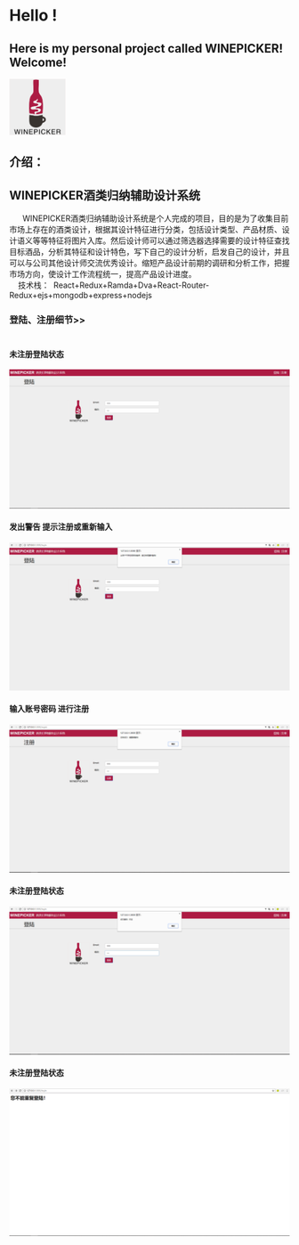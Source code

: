 # Hello ! 
##  Here is my personal project called **WINEPICKER**! Welcome!
<img src="https://github.com/bjtuwanghui/mywinepicker/raw/master/images_introduction/logo.png?raw=true" width="20%" height="20%">

## 介绍：
   ## WINEPICKER酒类归纳辅助设计系统<br/> ##
     &nbsp;&nbsp;WINEPICKER酒类归纳辅助设计系统是个人完成的项目，目的是为了收集目前市场上存在的酒类设计，根据其设计特征进行分类，包括设计类型、产品材质、设计语义等等特征将图片入库。然后设计师可以通过筛选器选择需要的设计特征查找目标酒品，分析其特征和设计特色，写下自己的设计分析，启发自己的设计，并且可以与公司其他设计师交流优秀设计。缩短产品设计前期的调研和分析工作，把握市场方向，使设计工作流程统一，提高产品设计进度。<br/>
     技术栈：  &nbsp;React+Redux+Ramda+Dva+React-Router-Redux+ejs+mongodb+express+nodejs<br/>
### 登陆、注册细节>><br/>  
#### 未注册登陆状态
<img src="https://github.com/bjtuwanghui/mywinepicker/blob/master/images_introduction/%E7%99%BB%E9%99%861.png?raw=true"><br/>
#### 发出警告 提示注册或重新输入
<img src="https://github.com/bjtuwanghui/mywinepicker/blob/master/images_introduction/%E7%99%BB%E9%99%862.png?raw=true"><br/>
#### 输入账号密码 进行注册
<img src="https://github.com/bjtuwanghui/mywinepicker/raw/master/images_introduction/%E6%B3%A8%E5%86%8C1.png?raw=true"><br/>
#### 未注册登陆状态
<img src="https://github.com/bjtuwanghui/mywinepicker/raw/master/images_introduction/%E6%B3%A8%E5%86%8C2.png?raw=true"><br/>
#### 未注册登陆状态
<img src="https://github.com/bjtuwanghui/mywinepicker/blob/master/images_introduction/%E7%99%BB%E9%99%863.png?raw=true"><br/>
